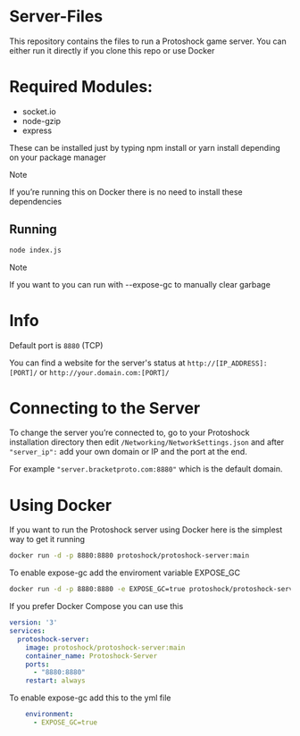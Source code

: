 # Server-Files
This repository contains the files to run a Protoshock game server.
You can either run it directly if you clone this repo or use Docker

# Required Modules:
- socket.io
- node-gzip
- express
  
These can be installed just by typing npm install or yarn install depending on your package manager

> [!NOTE]
> If you’re running this on Docker there is no need to install these dependencies

## Running
```bash
node index.js
```

> [!NOTE]
> If you want to you can run with --expose-gc to manually clear garbage

# Info
Default port is ``8880`` (TCP)

You can find a website for the server's status at ``http://[IP_ADDRESS]:[PORT]/`` or
``http://your.domain.com:[PORT]/``

# Connecting to the Server

To change the server you’re connected to, go to your Protoshock installation directory then edit ``/Networking/NetworkSettings.json`` and after ``"server_ip":`` add your own domain or IP and the port at the end.

For example ``"server.bracketproto.com:8880"`` which is the default domain.

# Using Docker

If you want to run the Protoshock server using Docker here is the simplest way to get it running
```bash
docker run -d -p 8880:8880 protoshock/protoshock-server:main
```

To enable expose-gc add the enviroment variable EXPOSE_GC
```bash
docker run -d -p 8880:8880 -e EXPOSE_GC=true protoshock/protoshock-server:main
```

If you prefer Docker Compose you can use this
```yml
version: '3'
services:
  protoshock-server:
    image: protoshock/protoshock-server:main
    container_name: Protoshock-Server
    ports:
      - "8880:8880"
    restart: always
```

To enable expose-gc add this to the yml file
```yml
    environment:
      - EXPOSE_GC=true
```
